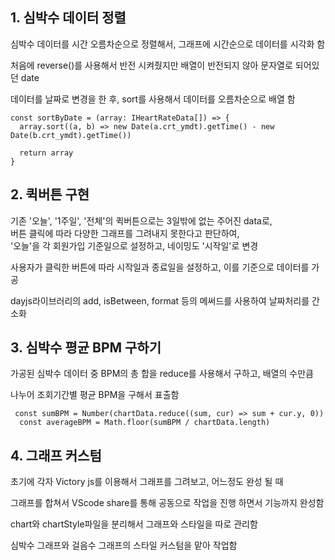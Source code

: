 ## 1. 심박수 데이터 정렬

심박수 데이터를 시간 오름차순으로 정렬해서, 그래프에 시간순으로 데이터를 시각화 함

처음에 reverse()를 사용해서 반전 시켜줬지만 배열이 반전되지 않아 문자열로 되어있던 date 

데이터를 날짜로 변경을 한 후, sort를 사용해서 데이터를 오름차순으로 배열 함

```tsx
const sortByDate = (array: IHeartRateData[]) => {
  array.sort((a, b) => new Date(a.crt_ymdt).getTime() - new Date(b.crt_ymdt).getTime())

  return array
}
```

## 2. 퀵버튼 구현
기존 '오늘', '1주일', '전체'의 퀵버튼으로는 3일밖에 없는 주어진 data로, <br/>
버튼 클릭에 따라 다양한 그래프를 그려내지 못한다고 판단하여, <br/>
'오늘'을 각 회원가입 기준일으로 설정하고, 네이밍도 '시작일'로 변경

사용자가 클릭한 버튼에 따라 시작일과 종료일을 설정하고, 이를 기준으로 데이터를 가공

dayjs라이브러리의 add, isBetween, format 등의 메써드를 사용하여 날짜처리를 간소화

## 3. 심박수 평균 BPM 구하기

가공된 심박수 데이터 중 BPM의 총 합을 reduce를 사용해서 구하고, 배열의 수만큼 

나누어 조회기간별 평균 BPM을 구해서 표출함

```tsx
 const sumBPM = Number(chartData.reduce((sum, cur) => sum + cur.y, 0))
  const averageBPM = Math.floor(sumBPM / chartData.length)
```

## 4. 그래프 커스텀

초기에 각자 Victory js를 이용해서 그래프를 그려보고, 어느정도 완성 될 때

그래프를 합쳐서 VScode share를 통해 공동으로 작업을 진행 하면서 기능까지 완성함

chart와 chartStyle파일을 분리해서 그래프와 스타일을 따로 관리함

심박수 그래프와 걸음수 그래프의 스타일 커스텀을 맡아 작업함
